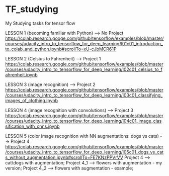 # TF_studying
My Studying tasks for tensor flow

LESSON 1 (becoming familiar with Python) --> No Project 
https://colab.research.googe.com/github/tensorflow/examples/blob/master/courses/udacity_intro_to_tensorflow_for_deep_learning/l01c01_introduction_to_colab_and_python.ipynb#scrollTo=xU-cJbMCR61P

LESSON 2 (Celsius to Fahrenheit) --> Project 1
https://colab.research.google.com/github/tensorflow/examples/blob/master/courses/udacity_intro_to_tensorflow_for_deep_learning/l02c01_celsius_to_fahrenheit.ipynb

LESSON 3 (image recognition) --> Project 2
https://colab.research.google.com/github/tensorflow/examples/blob/master/courses/udacity_intro_to_tensorflow_for_deep_learning/l03c01_classifying_images_of_clothing.ipynb

LESSON 4 (image recognition with convolutions) --> Project 3 
https://colab.research.google.com/github/tensorflow/examples/blob/master/courses/udacity_intro_to_tensorflow_for_deep_learning/l04c01_image_classification_with_cnns.ipynb

LESSON 5 (color image recognition with NN augmentations: dogs vs cats) --> Project 4 
https://colab.research.google.com/github/tensorflow/examples/blob/master/courses/udacity_intro_to_tensorflow_for_deep_learning/l05c01_dogs_vs_cats_without_augmentation.ipynb#scrollTo=FE7KNzPPVrVV
Project 4 --> cat\dogs with augmentation; Project 4_1 --> flowers with augmentation - my version; Project 4_2 --> flowers with augmentation - example;

